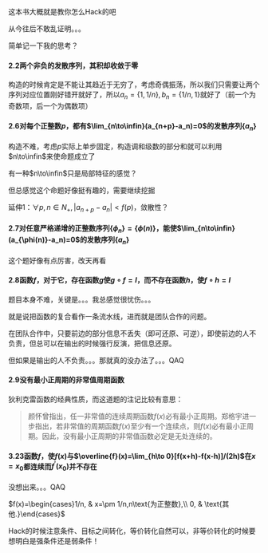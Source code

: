 这本书大概就是教你怎么Hack的吧

从今往后不敢乱证明。。。

简单记一下我的思考？

#### 2.2两个非负的发散序列，其积却收敛于零

构造的时候肯定是不能让其趋近于无穷了，考虑奇偶振荡，所以我们只需要让两个序列对应位置刚好错开就好了，所以$a_n=\{1,1/n\},b_n=\{1/n,1\}$就好了（前一个为奇数项，后一个为偶数项）

#### 2.6对每个正整数$p$，都有$\lim_{n\to\infin}(a_{n+p}-a_n)=0$的发散序列$\{a_n\}$

构造不难，考虑$p$实际上单步固定，构造调和级数的部分和就可以利用$n\to\infin$来使命题成立了

有一种$n\to\infin$只是局部特征的感觉？

但总感觉这个命题好像挺有趣的，需要继续挖掘

延伸1：$\forall p,n\in N_+,|a_{n+p}-a_n|<f(p)$，敛散性？

#### 2.7对任意严格递增的正整数序列$\{\phi_n\}=\{\phi(n)\}$，能使$\lim_{n\to\infin}(a_{\phi(n)}-a_n)=0$的发散序列$\{a_n\}$

这个题好像有点厉害，改天再看

#### 2.8函数$f$，对于它，存在函数$g$使$g\circ f=I$，而不存在函数$h$，使$f\circ h=I$

题目本身不难，关键是。。。我总感觉很忧伤。。。

就是说把函数的复合看作一条流水线，进而就是团队合作的问题。

在团队合作中，只要前边的部分信息不丢失（即可还原、可逆），即使前边的人不负责，但总可以在输出的时候强行反演，把信息还原。

但如果是输出的人不负责。。。那就真的没办法了。。。QAQ

#### 2.9没有最小正周期的非常值周期函数

狄利克雷函数的经典性质，而这道题的注记比较有意思：

> 颜怀曾指出，任一非常值的连续周期函数$f(x)$必有最小正周期。郑格宇进一步指出，若非常值的周期函数$f(x)$至少有一个连续点，则$f(x)$必有最小正周期。因此，没有最小正周期的非常值函数必定是无处连续的。

#### 3.23函数$f$，使$f(x)$与$\overline{f}(x)=\lim_{h\to 0}[f(x+h)-f(x-h)]/(2h)$在$x=x_0$都连续而$f^{'}(x_0)$并不存在

没想出来。。。QAQ

$f(x)=\begin{cases}1/n, & x=\pm 1/n,n\text{为正整数},\\ 0, & \text{其他.}\end{cases}$

Hack的时候注意条件、目标之间转化，等价转化自然可以，非等价转化的时候要想明白是强条件还是弱条件！

